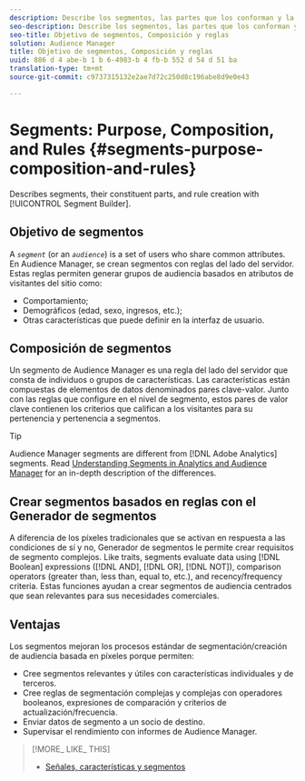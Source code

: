 ```yaml
---
description: Describe los segmentos, las partes que los conforman y la creación de reglas con el Generador de segmentos.
seo-description: Describe los segmentos, las partes que los conforman y la creación de reglas con el Generador de segmentos.
seo-title: Objetivo de segmentos, Composición y reglas
solution: Audience Manager
title: Objetivo de segmentos, Composición y reglas
uuid: 886 d 4 abe-b 1 b 6-4983-b 4 fb-b 552 d 54 d 51 ba
translation-type: tm+mt
source-git-commit: c9737315132e2ae7d72c250d8c196abe8d9e0e43

---
```



# Segments: Purpose, Composition, and Rules {#segments-purpose-composition-and-rules}

Describes segments, their constituent parts, and rule creation with [!UICONTROL Segment Builder].

## Objetivo de segmentos

A *`segment`* (or an *`audience`*) is a set of users who share common attributes. En Audience Manager, se crean segmentos con reglas del lado del servidor. Estas reglas permiten generar grupos de audiencia basados en atributos de visitantes del sitio como:

* Comportamiento;
* Demográficos (edad, sexo, ingresos, etc.);
* Otras características que puede definir en la interfaz de usuario.

## Composición de segmentos

Un segmento de Audience Manager es una regla del lado del servidor que consta de individuos o grupos de características. Las características están compuestas de elementos de datos denominados pares clave-valor. Junto con las reglas que configure en el nivel de segmento, estos pares de valor clave contienen los criterios que califican a los visitantes para su pertenencia y pertenencia a segmentos.

>[!TIP]
>
>Audience Manager segments are different from [!DNL Adobe Analytics] segments. Read [Understanding Segments in Analytics and Audience Manager](https://marketing.adobe.com/resources/help/en_US/analytics/audiences/aam-analytics-segments.html) for an in-depth description of the differences.

## Crear segmentos basados en reglas con el Generador de segmentos

A diferencia de los píxeles tradicionales que se activan en respuesta a las condiciones de sí y no, Generador de segmentos le permite crear requisitos de segmento complejos. Like traits, segments evaluate data using [!DNL Boolean] expressions ([!DNL AND], [!DNL OR], [!DNL NOT]), comparison operators (greater than, less than, equal to, etc.), and recency/frequency criteria. Estas funciones ayudan a crear segmentos de audiencia centrados que sean relevantes para sus necesidades comerciales.

## Ventajas

Los segmentos mejoran los procesos estándar de segmentación/creación de audiencia basada en píxeles porque permiten:

* Cree segmentos relevantes y útiles con características individuales y de terceros.
* Cree reglas de segmentación complejas y complejas con operadores booleanos, expresiones de comparación y criterios de actualización/frecuencia.
* Enviar datos de segmento a un socio de destino.
* Supervisar el rendimiento con informes de Audience Manager.

>[!MORE_ LIKE_ THIS]
>
>* [Señales, características y segmentos](../../reference/signal-trait-segment.md)

